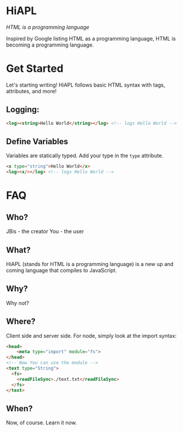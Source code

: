 # HiAPL
*HTML is a programming language*

Inspired by Google listing HTML as a programming language, HTML is becoming a programming language.

# Get Started

Let's starting writing! HiAPL follows basic HTML syntax with tags, attributes, and more!

## Logging:
```html
<log><string>Hello World</string></log> <!-- logs Hello World -->
```

## Define Variables
Variables are statically typed. Add your type in the `type` attribute.

```html
<x type="string">Hello World</x>
<log><x/></log> <!-- logs Hello World -->
```

# FAQ

## Who?

JBis - the creator
You - the user

## What?

HiAPL (stands for HTML is a programming language) is a new up and coming language that compiles to JavaScript.

## Why?

Why not?

## Where?

Client side and server side. For node, simply look at the import syntax:

```html
<head>
    <meta type="import" module="fs">
</head>
<!-- Now You can use the module -->
<text type="String">
  <fs>
    <readFileSync>./text.txt</readFileSync>
  </fs>
</text>
```

## When?

Now, of course. Learn it now.
